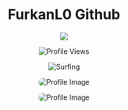 <h1 align="center">FurkanL0 Github</h1>

<p align="center">
  <a href="https://twitter.com/FurkanL0eth" target="_blank">
    <img src="https://img.shields.io/badge/Follow-%40FurkanL0eth-1DA1F2?style=flat-square&logo=twitter&logoColor=white" />
  </a>
</p>

<p align="center">
  <img src="https://komarev.com/ghpvc/?username=FurkanL0&style=flat-square&color=brightgreen" alt="Profile Views" />
</p>

<p align="center">
  <img src="https://komarev.com/ghpvc/?username=FurkanL0&style=flat-square&color=red" alt="Surfing" />
</p>

<p align="center">
  <img src="https://github.com/user-attachments/assets/ebfd3dd8-5ec8-4d78-b1c7-1a62bc5814c5" alt="Profile Image" style="max-width: 80%; border-radius: 10px;" />
</p>

<p align="center">
  <img src="https://github.com/user-attachments/assets/7e748e3f-b1d3-4236-9040-56e5eeb46cc8" alt="Profile Image" style="max-width: 80%; border-radius: 10px;" />
</p>

